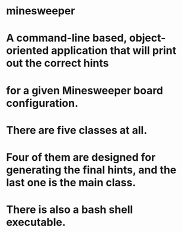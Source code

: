 # minesweeper
#
# A command-line based, object-oriented application that will print out the correct hints
# for a given Minesweeper board configuration.
#
# There are five classes at all.
# Four of them are designed for generating the final hints, and the last one is the main class.
#
# There is also a bash shell executable.